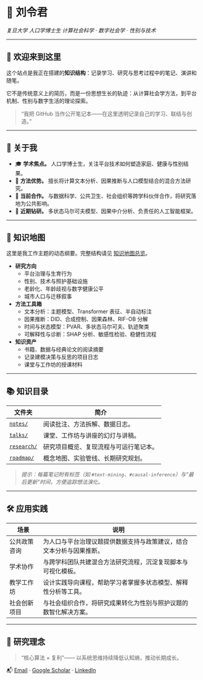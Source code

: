 # 🌿 刘令君

_复旦大学 人口学博士生_
_计算社会科学 · 数字社会学 · 性别与技术_

---

## 🧭 欢迎来到这里

这个站点是我正在搭建的**知识结构**：记录学习、研究与思考过程中的笔记、演讲和随笔。

它不是传统意义上的简历，而是一份思想生长的轨迹：从计算社会学方法，到平台机制、性别与数字生活的理论探索。

> “我把 GitHub 当作公开笔记本——在这里透明记录自己的学习、联结与创造。”

---

## 👋 关于我

- 🎓 **学术焦点。** 人口学博士生，关注平台技术如何塑造家庭、健康与性别结果。
- 🧪 **方法优势。** 擅长将计算文本分析、因果推断与人口模型结合的混合方法研究。
- 🤝 **当前合作。** 与数据科学、公共卫生、社会组织等跨学科伙伴合作，将研究落地为公共影响。
- 🧠 **近期钻研。** 多状态马尔可夫模型、因果中介分析、负责任的人工智能框架。

---

## 🧩 知识地图

这里是我工作主题的动态纲要。完整结构请见 [知识地图总览](./knowledge-map.md)。

- **研究方向**
  - 平台治理与生育行为
  - 性别、技术与照护基础设施
  - 老龄化、年龄歧视与数字健康公平
  - 城市人口与迁移叙事
- **方法工具箱**
  - 文本分析：主题模型、Transformer 表征、半自动标注
  - 因果推断：DID、合成控制、因果森林、RIF-OB 分解
  - 时间与状态模型：PVAR、多状态马尔可夫、轨迹聚类
  - 可解释性与诊断：SHAP 分析、敏感性检验、稳健性流程
- **知识资产**
  - 书籍、数据与经典论文的阅读摘要
  - 记录建模决策与反思的项目日志
  - 课堂与工作坊的授课材料

---

## 📚 知识目录

| 文件夹 | 简介 |
|---------|-------------|
| [`notes/`](./notes) | 阅读批注、方法拆解、数据日志。 |
| [`talks/`](./talks) | 课堂、工作坊与讲座的幻灯与讲稿。 |
| [`research/`](./research) | 研究项目概览、复现流程与可运行笔记本。 |
| [`roadmap/`](./roadmap) | 概念地图、实验管线、长期研究规划。 |

> _提示：每篇笔记附有标签（如 `#text-mining`、`#causal-inference`）与“最后更新”时间，方便追踪想法演化。_

---

## 🛠 应用实践

| 场景 | 说明 |
|------|------|
| 公共政策咨询 | 为人口与平台治理议题提供数据支持与政策建议，结合文本分析与因果推断。 |
| 学术协作 | 与跨学科团队共建混合方法研究流程，沉淀复现脚本与可视化模板。 |
| 教学工作坊 | 设计实践导向课程，帮助学习者掌握多状态模型、解释性分析等工具。 |
| 社会创新项目 | 与社会组织合作，将研究成果转化为性别与照护议题的数智化解决方案。 |

---

## 🌱 研究理念

> “核心算法 × 复利”——
> 以系统思维持续降低认知熵，推动长期成长。

📬 [Email](mailto:lingjunliu21@m.fudan.edu.cn) · [Google Scholar](https://scholar.google.com) · [LinkedIn](https://linkedin.com)
